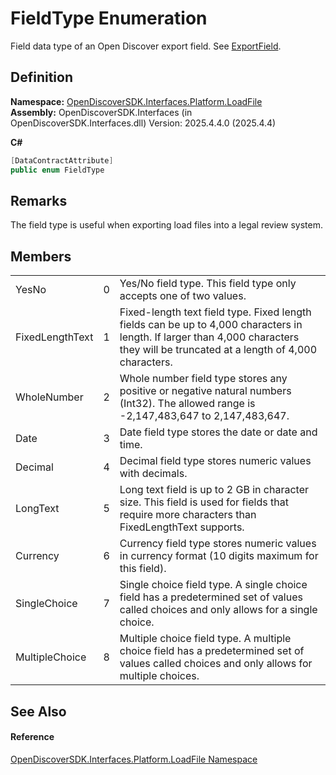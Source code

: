 # FieldType Enumeration


Field data type of an Open Discover export field. See <a href="14b346a1-a63a-760e-7764-a96fc4a66bf3">ExportField</a>.



## Definition
**Namespace:** <a href="64ba929d-e4db-0192-acbb-9e65aff4a599">OpenDiscoverSDK.Interfaces.Platform.LoadFile</a>  
**Assembly:** OpenDiscoverSDK.Interfaces (in OpenDiscoverSDK.Interfaces.dll) Version: 2025.4.4.0 (2025.4.4)

**C#**
``` C#
[DataContractAttribute]
public enum FieldType
```



## Remarks
The field type is useful when exporting load files into a legal review system.

## Members
<table>
<tr>
<td>YesNo</td>
<td>0</td>
<td>Yes/No field type. This field type only accepts one of two values.</td></tr>
<tr>
<td>FixedLengthText</td>
<td>1</td>
<td>Fixed-length text field type. Fixed length fields can be up to 4,000 characters in length. If larger than 4,000 characters they will be truncated at a length of 4,000 characters.</td></tr>
<tr>
<td>WholeNumber</td>
<td>2</td>
<td>Whole number field type stores any positive or negative natural numbers (Int32). The allowed range is -2,147,483,647 to 2,147,483,647.</td></tr>
<tr>
<td>Date</td>
<td>3</td>
<td>Date field type stores the date or date and time.</td></tr>
<tr>
<td>Decimal</td>
<td>4</td>
<td>Decimal field type stores numeric values with decimals.</td></tr>
<tr>
<td>LongText</td>
<td>5</td>
<td>Long text field is up to 2 GB in character size. This field is used for fields that require more characters than FixedLengthText supports.</td></tr>
<tr>
<td>Currency</td>
<td>6</td>
<td>Currency field type stores numeric values in currency format (10 digits maximum for this field).</td></tr>
<tr>
<td>SingleChoice</td>
<td>7</td>
<td>Single choice field type. A single choice field has a predetermined set of values called choices and only allows for a single choice.</td></tr>
<tr>
<td>MultipleChoice</td>
<td>8</td>
<td>Multiple choice field type. A multiple choice field has a predetermined set of values called choices and only allows for multiple choices.</td></tr>
</table>

## See Also


#### Reference
<a href="64ba929d-e4db-0192-acbb-9e65aff4a599">OpenDiscoverSDK.Interfaces.Platform.LoadFile Namespace</a>  

